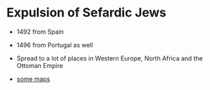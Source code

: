 # Expulsion of Sefardic Jews

* 1492 from Spain
* 1496 from Portugal as well

* Spread to a lot of places in Western Europe, North Africa and the Ottoman Empire

* [some maps](https://duckduckgo.com/?q=map+of+expulsion+of+jews+from+spain&t=ffab&iar=images&iax=images&ia=images)



